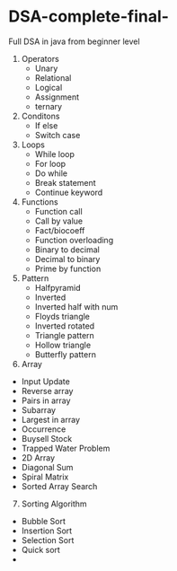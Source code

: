 # DSA-complete-final-
Full DSA in java from beginner level
1) Operators
   - Unary
   - Relational
   - Logical
   - Assignment
   - ternary
2) Conditons    
   - If else
   - Switch case
3) Loops
   - While loop
   - For loop
   - Do while
   - Break statement
   - Continue keyword
4) Functions
   - Function call
   - Call by value
   - Fact/biocoeff
   - Function overloading
   - Binary to decimal
   - Decimal to binary
   - Prime by function
5) Pattern
   - Halfpyramid
   - Inverted
   - Inverted half with num
   - Floyds triangle
   - Inverted rotated
   - Triangle pattern
   - Hollow triangle
   - Butterfly pattern
6)  Array
   -  Input Update
   -  Reverse array
   -  Pairs in array
   -  Subarray
   -  Largest in array
   - Occurrence
   - Buysell Stock
   - Trapped Water Problem
   - 2D Array
   - Diagonal Sum
   - Spiral Matrix
   - Sorted Array Search
 7) Sorting Algorithm
   - Bubble Sort
   - Insertion Sort
   - Selection Sort
   - Quick sort
   - 
     
   
          
   
   
   
